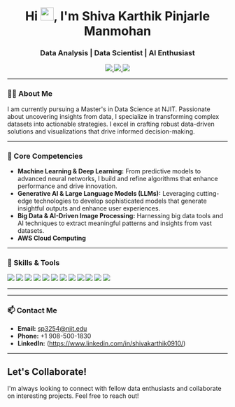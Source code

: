 <h1 align="center">Hi <img src="https://media.giphy.com/media/hvRJCLFzcasrR4ia7z/giphy.gif" width="30px"/>, I'm Shiva Karthik Pinjarle Manmohan</h1>
<h3 align="center">Data Analysis | Data Scientist | AI Enthusiast </h3>

<p align="center">
  <a href="mailto:sp3254@njit.edu">
    <img src="https://img.shields.io/badge/Email-sp3254@njit.edu-informational?style=flat&logo=gmail&logoColor=white&color=red" />
  </a>
  <a href="tel:+19085001830">
    <img src="https://img.shields.io/badge/Phone-%2B19085001830-informational?style=flat&logo=phone&logoColor=white&color=blue" />
  </a>
  <a href="https://www.linkedin.com/in/shivakarthik0910/">
    <img src="https://img.shields.io/badge/LinkedIn-Shiva%20Karthik%20Pinjarle%20Manmohan-blue?style=flat&logo=linkedin" />
  </a>
</p>



---

### 👨‍💻 About Me

I am currently pursuing a Master's in Data Science at NJIT. Passionate about uncovering insights from data, I specialize in transforming complex datasets into actionable strategies. I excel in crafting robust data-driven solutions and visualizations that drive informed decision-making.

---

### 🌟 Core Competencies

- **Machine Learning & Deep Learning:** From predictive models to advanced neural networks, I build and refine algorithms that enhance performance and drive innovation.
- **Generative AI & Large Language Models (LLMs):** Leveraging cutting-edge technologies to develop sophisticated models that generate insightful outputs and enhance user experiences.
- **Big Data & AI-Driven Image Processing:** Harnessing big data tools and AI techniques to extract meaningful patterns and insights from vast datasets.
- **AWS Cloud Computing**

---

### 🔧 Skills & Tools

<p align="left">
  <img src="https://img.shields.io/badge/-Python-3776AB?style=flat&logo=python&logoColor=white" />
  <img src="https://img.shields.io/badge/-SQL-4479A1?style=flat&logo=postgresql&logoColor=white" />
  <img src="https://img.shields.io/badge/-Tableau-E97627?style=flat&logo=tableau&logoColor=white" />
  <img src="https://img.shields.io/badge/-Power%20BI-F2C811?style=flat&logo=powerbi&logoColor=black" />
  <img src="https://img.shields.io/badge/-PyTorch-EE4C2C?style=flat&logo=pytorch&logoColor=white" />
  <img src="https://img.shields.io/badge/-TensorFlow-FF6F00?style=flat&logo=tensorflow&logoColor=white" />
  <img src="https://img.shields.io/badge/-Keras-D00000?style=flat&logo=keras&logoColor=white" />
  <img src="https://img.shields.io/badge/-Pandas-150458?style=flat&logo=pandas&logoColor=white" />
  <img src="https://img.shields.io/badge/-Numpy-013243?style=flat&logo=numpy&logoColor=white" />
  <img src="https://img.shields.io/badge/-Hadoop-66CCFF?style=flat&logo=apachehadoop&logoColor=black" />
  <img src="https://img.shields.io/badge/-Oozie-EE0000?style=flat" />
  <img src="https://img.shields.io/badge/-AWS-232F3E?style=flat&logo=amazonaws&logoColor=white" />
</p>

---

---

### 📫 Contact Me

- **Email:** [sp3254@njit.edu](mailto:sp3254@njit.edu)
- **Phone:** +1 908-500-1830
- **LinkedIn:** (https://www.linkedin.com/in/shivakarthik0910/)

---

<!---
shivakarthik09/shivakarthik09 is a ✨ special ✨ repository because its `README.md` (this file) appears on your GitHub profile.
You can click the Preview link to take a look at your changes.
--->


## Let's Collaborate!
I'm always looking to connect with fellow data enthusiasts and collaborate on interesting projects. Feel free to reach out!
